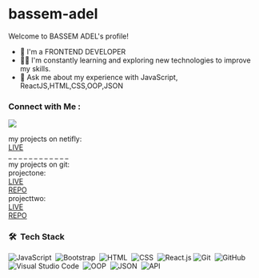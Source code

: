 # bassem-adel
 Welcome to BASSEM ADEL's profile!


<!-- Typing SVG by DenverCoder1 - https://github.com/DenverCoder1/readme-typing-svg -->


- 🏢 I'm a FRONTEND DEVELOPER
- 👨‍💻 I'm constantly learning and exploring new technologies to improve my skills.
- 💬 Ask me about my experience with JavaScript, ReactJS,HTML,CSS,OOP,JSON
### Connect with Me :

<a href="www.linkedin.com/in/bassem-adel-121b88266" target="_blank"><img src="https://img.shields.io/badge/-BASSEMADEL-0077B5?style=for-the-badge&logo=Linkedin&logoColor=white"/></a>

<div>my projects on netifly:</div>
<a  style ="display:block" href="https://65536355a7ddab54dc8afe18--clever-bombolone-95456c.netlify.app/">LIVE</a>
<div>_ _ _ _ _ _ _ _ _ _ _ _</div>
<div>my projects on git:</div>
<div>projectone:</div>
<div><a  style ="display:block" href="https://bassem-adel-cs.github.io/projeceone1">LIVE</a></div
<div><a  style ="display:block" href="https://github.com/bassem-adel-cs/projeceone1.git">REPO</a></div>
<div>projecttwo:</div>
<div><a  style ="display:block" href="https://bassem-adel-cs.github.io/porject_two/">LIVE</a></div>
<div><a  style ="display:block" href="https://github.com/bassem-adel-cs/porject_two.git">REPO</a></div>
       
     
### 🛠 &nbsp;Tech Stack
![JavaScript](https://img.shields.io/badge/-JavaScript-05122A?style=flat&logo=javascript)&nbsp;
![Bootstrap](https://img.shields.io/badge/-Bootstrap-05122A?style=flat&logo=bootstrap&logoColor=563D7C)&nbsp;
![HTML](https://img.shields.io/badge/-HTML-05122A?style=flat&logo=HTML5)&nbsp;
![CSS](https://img.shields.io/badge/-CSS-05122A?style=flat&logo=CSS3&logoColor=1572B6)&nbsp;
![React.js](https://img.shields.io/badge/-React-05122A?style=flat&logo=react)
![Git](https://img.shields.io/badge/-Git-05122A?style=flat&logo=git)&nbsp;
![GitHub](https://img.shields.io/badge/-GitHub-05122A?style=flat&logo=github)&nbsp;
![Visual Studio Code](https://img.shields.io/badge/-Visual%20Studio%20Code-05122A?style=flat&logo=visual-studio-code&logoColor=007ACC)&nbsp;
![OOP](https://img.shields.io/badge/-OOP-05122A?style=flat&logo=github)&nbsp;
![JSON](https://img.shields.io/badge/-JSON-05122A?style=flat&logo=github)&nbsp;
![API](https://img.shields.io/badge/-API-05122A?style=flat&logo=github)&nbsp;
